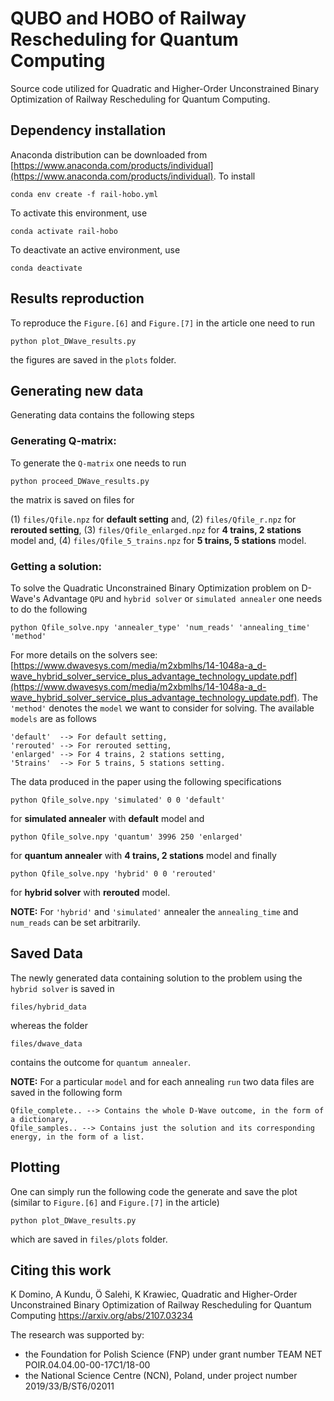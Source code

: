 # QUBO and HOBO of Railway Rescheduling for Quantum Computing

Source code utilized for Quadratic and Higher-Order Unconstrained Binary Optimization of Railway Rescheduling for Quantum Computing.

## Dependency installation

Anaconda distribution can be downloaded from [https://www.anaconda.com/products/individual](https://www.anaconda.com/products/individual). To install

```
conda env create -f rail-hobo.yml
```

To activate this environment, use
```
conda activate rail-hobo
```
To deactivate an active environment, use
```
conda deactivate
```

## Results reproduction

To reproduce the `Figure.[6]` and `Figure.[7]` in the article one need to run

```
python plot_DWave_results.py
```
the figures are saved in the `plots` folder.

## Generating new data

Generating data contains the following steps

### Generating Q-matrix:
To generate the `Q-matrix` one needs to run

```
python proceed_DWave_results.py
```

the matrix is saved on files for


(1) `files/Qfile.npz` for **default setting** and,
(2) `files/Qfile_r.npz` for **rerouted setting**,
(3) `files/Qfile_enlarged.npz` for **4 trains, 2 stations** model and,
(4) `files/Qfile_5_trains.npz` for **5 trains, 5 stations** model.

### Getting a solution:

To solve the Quadratic Unconstrained Binary Optimization problem on D-Wave's Advantage `QPU` and `hybrid solver` or `simulated annealer` one needs to do the following

```
python Qfile_solve.npy 'annealer_type' 'num_reads' 'annealing_time' 'method'
```

For more details on the solvers see: [https://www.dwavesys.com/media/m2xbmlhs/14-1048a-a_d-wave_hybrid_solver_service_plus_advantage_technology_update.pdf](https://www.dwavesys.com/media/m2xbmlhs/14-1048a-a_d-wave_hybrid_solver_service_plus_advantage_technology_update.pdf).
The `'method'` denotes the `model` we want to consider for solving. The available `models` are as follows

```
'default'  --> For default setting,
'rerouted' --> For rerouted setting,
'enlarged' --> For 4 trains, 2 stations setting,
'5trains'  --> For 5 trains, 5 stations setting.
```

The data produced in the paper using the following specifications


```
python Qfile_solve.npy 'simulated' 0 0 'default'
```
for **simulated annealer** with **default** model and

```
python Qfile_solve.npy 'quantum' 3996 250 'enlarged'
```
for **quantum annealer** with **4 trains, 2 stations** model and finally

```
python Qfile_solve.npy 'hybrid' 0 0 'rerouted'
```
for **hybrid solver** with **rerouted** model.

**NOTE:** For `'hybrid'` and `'simulated'` annealer the `annealing_time` and `num_reads` can be set arbitrarily.

## Saved Data

The newly generated data containing solution to the problem using the `hybrid solver` is saved in

```
files/hybrid_data
```
whereas the folder

```
files/dwave_data
```
contains the outcome for `quantum annealer`.

**NOTE:** For a particular `model` and for each annealing `run` two data files are saved in the following form

```
Qfile_complete.. --> Contains the whole D-Wave outcome, in the form of a dictionary,
Qfile_samples.. --> Contains just the solution and its corresponding energy, in the form of a list.
```

## Plotting

One can simply run the following code the generate and save the plot (similar to `Figure.[6]` and `Figure.[7]` in the article)

```
python plot_DWave_results.py
```

which are saved in `files/plots` folder.


## Citing this work

K Domino, A Kundu, Ö Salehi, K Krawiec, Quadratic and Higher-Order Unconstrained Binary Optimization of Railway Rescheduling for Quantum Computing
https://arxiv.org/abs/2107.03234

The research was supported by:
- the Foundation for Polish Science (FNP) under grant number TEAM NET POIR.04.04.00-00-17C1/18-00
- the National Science Centre (NCN), Poland, under project number 2019/33/B/ST6/02011
